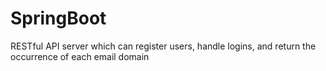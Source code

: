 # SpringBoot
RESTful API server which can register users, handle logins, and return the occurrence of each email domain
